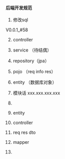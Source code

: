 #### 后端开发规范

1. 修改sql

V0.0.1_#58

2. controller
3. service  （待结偶）
4. repository（jpa）
5. pojo  （req info res）
6. entity （数据库对象）
7. 模块话 xxx.xxx.xxx.xxx
8.

1. entity
2. controller
3. req res dto
4. mapper
5. 
